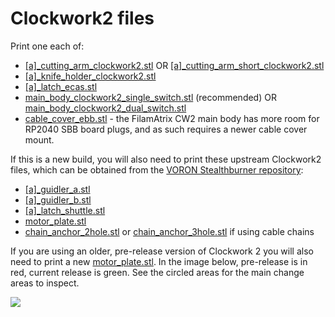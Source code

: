 # Clockwork2 files

Print one each of:

- [\[a\]\_cutting_arm_clockwork2.stl](https://github.com/thunderkeys/FilamAtrix/blob/main/STLs/Clockwork2/%5Ba%5D_cutting_arm_clockwork2.stl) OR [\[a\]\_cutting_arm_short_clockwork2.stl](https://github.com/thunderkeys/FilamAtrix/blob/main/STLs/Clockwork2/%5Ba%5D_cutting_arm_short_clockwork2.stl)
- [\[a\]\_knife_holder_clockwork2.stl](https://github.com/thunderkeys/FilamAtrix/blob/main/STLs/Clockwork2/%5Ba%5D_knife_holder_clockwork2.stl)
- [\[a\]\_latch_ecas.stl](https://github.com/thunderkeys/FilamAtrix/blob/main/STLs/Clockwork2/%5Ba%5D_latch_ecas.stl)
- [main_body_clockwork2_single_switch.stl](https://github.com/thunderkeys/FilamAtrix/blob/main/STLs/Clockwork2/main_body_clockwork2_single_switch.stl) (recommended) OR [main_body_clockwork2_dual_switch.stl](https://github.com/thunderkeys/FilamAtrix/blob/main/STLs/Clockwork2/main_body_clockwork2_dual_switch.stl)
- [cable_cover_ebb.stl](https://github.com/thunderkeys/FilamAtrix/blob/main/STLs/Clockwork2/cable_cover_ebb.stl) - the FilamAtrix CW2 main body has more room for RP2040 SBB board plugs, and as such requires a newer cable cover mount.

If this is a new build, you will also need to print these upstream Clockwork2 files, which can be obtained from the [VORON Stealthburner repository](https://github.com/VoronDesign/Voron-Stealthburner/):

- [\[a\]\_guidler_a.stl](https://github.com/VoronDesign/Voron-Stealthburner/blob/main/STLs/Clockwork2/Direct_Drive/%5Ba%5D_guidler_a.stl)
- [\[a\]\_guidler_b.stl](https://github.com/VoronDesign/Voron-Stealthburner/blob/main/STLs/Clockwork2/Direct_Drive/%5Ba%5D_guidler_b.stl)
- [\[a\]\_latch_shuttle.stl](https://github.com/VoronDesign/Voron-Stealthburner/blob/main/STLs/Clockwork2/Direct_Drive/%5Ba%5D_latch_shuttle.stl)
- [motor_plate.stl](https://github.com/VoronDesign/Voron-Stealthburner/blob/main/STLs/Clockwork2/Direct_Drive/motor_plate.stl)
- [chain_anchor_2hole.stl](https://github.com/VoronDesign/Voron-Stealthburner/blob/main/STLs/Clockwork2/chain_anchor_2hole.stl) or [chain_anchor_3hole.stl](https://github.com/VoronDesign/Voron-Stealthburner/blob/main/STLs/Clockwork2/chain_anchor_3hole.stl) if using cable chains

If you are using an older, pre-release version of Clockwork 2 you will also need to print a new [motor_plate.stl](https://github.com/VoronDesign/Voron-Stealthburner/blob/main/STLs/Clockwork2/Direct_Drive/motor_plate.stl).  In the image below, pre-release is in red, current release is green. See the circled areas for the main change areas to inspect.

![](https://github.com/thunderkeys/FilamAtrix/blob/main/images/cw2_correct_motor_plate.png)
